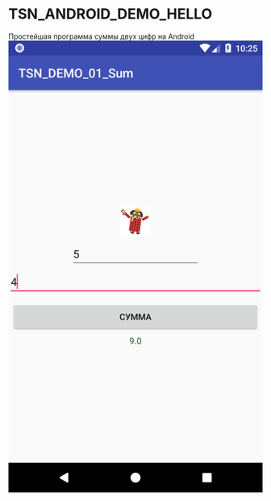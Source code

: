# TSN_ANDROID_DEMO_HELLO
Простейшая программа суммы двух цифр на Android
![Screenshot](screenshot.png)

